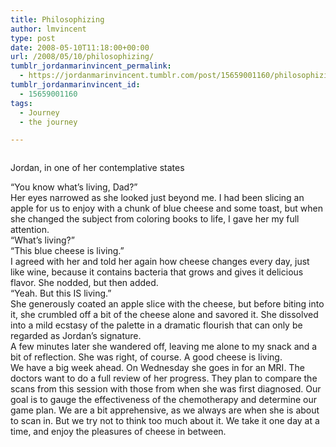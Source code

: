 ```yaml
---
title: Philosophizing
author: lmvincent
type: post
date: 2008-05-10T11:18:00+00:00
url: /2008/05/10/philosophizing/
tumblr_jordanmarinvincent_permalink:
  - https://jordanmarinvincent.tumblr.com/post/15659001160/philosophizing
tumblr_jordanmarinvincent_id:
  - 15659001160
tags:
  - Journey
  - the journey

---
```

<a href="https://www.flickr.com/photos/larryvincent/2481275846/" title="photo sharing" target="_blank" rel="noopener"><img class="right" src="https://farm4.static.flickr.com/3267/2481275846_4d76229018_m.jpg" alt="" /></a>

Jordan, in one of her contemplative states

&ldquo;You know what&rsquo;s living, Dad?&rdquo;  
Her eyes narrowed as she looked just beyond me. I had been slicing an apple for us to enjoy with a chunk of blue cheese and some toast, but when she changed the subject from coloring books to life, I gave her my full attention.  
&ldquo;What&rsquo;s living?&rdquo;  
&ldquo;This blue cheese is living.&rdquo;  
I agreed with her and told her again how cheese changes every day, just like wine, because it contains bacteria that grows and gives it delicious flavor. She nodded, but then added.  
&ldquo;Yeah. But this IS living.&rdquo;  
She generously coated an apple slice with the cheese, but before biting into it, she crumbled off a bit of the cheese alone and savored it. She dissolved into a mild ecstasy of the palette in a dramatic flourish that can only be regarded as Jordan&rsquo;s signature.  
A few minutes later she wandered off, leaving me alone to my snack and a bit of reflection. She was right, of course. A good cheese is living.<a name="more"></a>  
We have a big week ahead. On Wednesday she goes in for an MRI. The doctors want to do a full review of her progress. They plan to compare the scans from this session with those from when she was first diagnosed. Our goal is to gauge the effectiveness of the chemotherapy and determine our game plan. We are a bit apprehensive, as we always are when she is about to scan in. But we try not to think too much about it. We take it one day at a time, and enjoy the pleasures of cheese in between.

<div class="blogger-post-footer">
  <img loading="lazy" width="1" height="1" src="https://blogger.googleusercontent.com/tracker/9039099668816362935-5144072643884598375?l=jordansjourney2.blogspot.com" alt="" />
</div>